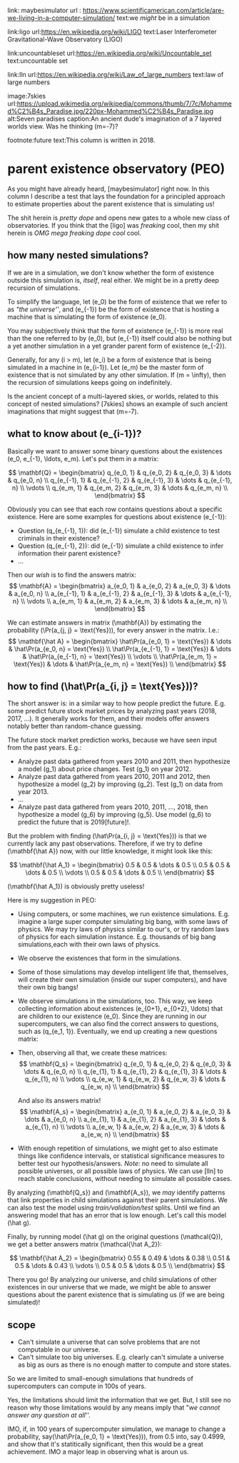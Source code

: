 link: maybesimulator
url : https://www.scientificamerican.com/article/are-we-living-in-a-computer-simulation/
text:we _might_ be in a simulation

link:ligo
url:https://en.wikipedia.org/wiki/LIGO
text:Laser Interferometer Gravitational-Wave Observatory (LIGO)

link:uncountableset
url:https://en.wikipedia.org/wiki/Uncountable_set
text:uncountable set

link:lln
url:https://en.wikipedia.org/wiki/Law_of_large_numbers
text:law of large numbers

image:7skies
url:https://upload.wikimedia.org/wikipedia/commons/thumb/7/7c/Mohammed%C2%B4s_Paradise.jpg/220px-Mohammed%C2%B4s_Paradise.jpg
alt:Seven paradises
caption:An ancient dude's imagination of a 7 layered worlds view.  Was he
thinking \(m=-7\)?

footnote:future
text:This column is written in 2018.

# parent existence observatory (PEO)

As you might have already heard, [maybesimulator] right now.  In this column I
describe a test that lays the foundation for a principled approach to estimate
properties about the parent existence that is simulating us!

The shit herein is _pretty dope_ and opens new gates to a whole new class of
observatories.  If you think that the [ligo] was _freaking_ cool, then my shit
herein is _OMG mega freaking dope cool_ cool.

## how many nested simulations?

If we are in a simulation, we don't know whether the form of existence outside
this simulation is, _itself_, real either.  We might be in a pretty deep
recursion of simulations.

To simplify the language, let \(e_0\) be the form of existence that we refer to
as _"the universe''_, and \(e_{-1}\) be the form of existence that is hosting a
machine that is simulating the form of existence \(e_0\).

You may subjectively think that the form of existence \(e_{-1}\) is more real
than the one referred to by \(e_0\), but \(e_{-1}\) itself could also be
nothing but a yet another simulation in a yet grander parent form of existence
\(e_{-2}\).

Generally, for any \(i > m\), let \(e_i\) be a form of existence that is being
simulated in a machine in \(e_{i-1}\).  Let \(e_m\) be the master form of
existence that is not simulated by any other simulation.  If \(m = \infty\),
then the recursion of simulations keeps going on indefinitely.

Is the ancient concept of a multi-layered skies, or worlds, related to this
concept of nested simulations?  [7skies] shows an example of such ancient
imaginations that might suggest that \(m=-7\).

## what to know about \(e_{i-1}\)?

Basically we want to answer some binary questions about the existences \(e_0,
e_{-1}, \ldots, e_m\).  Let's put them in a matrix:

$$
\mathbf{Q} =
\begin{bmatrix}
    q_{e_0, 1} & q_{e_0, 2} & q_{e_0, 3} & \dots & q_{e_0, n} \\
    q_{e_{-1}, 1} & q_{e_{-1}, 2} & q_{e_{-1}, 3} & \dots & q_{e_{-1}, n} \\
    \vdots \\
    q_{e_m, 1} & q_{e_m, 2} & q_{e_m, 3} & \dots & q_{e_m, n} \\
\end{bmatrix}
$$

Obviously you can see that each row contains questions about a specific
existence.  Here are some examples for questions about existence \(e_{-1}\):
  
* Question \(q_{e_{-1}, 1}\): did \(e_{-1}\) simulate a child existence to test
  criminals in their existence?
* Question \(q_{e_{-1}, 2}\): did \(e_{-1}\) simulate a child existence to infer
  information their parent existence?
* ...

Then our _wish_ is to find the answers matrix:
$$
\mathbf{A} =
\begin{bmatrix}
    a_{e_0, 1} & a_{e_0, 2} & a_{e_0, 3} & \dots & a_{e_0, n} \\
    a_{e_{-1}, 1} & a_{e_{-1}, 2} & a_{e_{-1}, 3} & \dots & a_{e_{-1}, n} \\
    \vdots \\
    a_{e_m, 1} & a_{e_m, 2} & a_{e_m, 3} & \dots & a_{e_m, n} \\
\end{bmatrix}
$$

We can estimate answers in matrix \(\mathbf{A}\) by estimating the probability
\(\Pr(a_{j, j} = \text{Yes})\), for every answer in the matrix.  I.e.:
$$
\mathbf{\hat A} =
\begin{bmatrix}
    \hat\Pr(a_{e_0, 1}    = \text{Yes}) & \dots & \hat\Pr(a_{e_0, n} = \text{Yes}) \\
    \hat\Pr(a_{e_{-1}, 1} = \text{Yes}) & \dots & \hat\Pr(a_{e_{-1}, n} = \text{Yes}) \\
    \vdots \\
    \hat\Pr(a_{e_m, 1}    = \text{Yes}) & \dots & \hat\Pr(a_{e_m, n} = \text{Yes}) \\
\end{bmatrix}
$$


## how to find \(\hat\Pr(a_{i, j} = \text{Yes})\)?

The short answer is:  in a similar way to how people predict the future.  E.g.
some predict future stock market prices by analyzing past years (2018, 2017,
...).  It generally works for them, and their models offer answers notably
better than random-chance guessing.

The future stock market prediction works, because we have seen input from the
past years.  E.g.:

+ Analyze past data gathered from years 2010 and 2011, then hypothesize a model
  \(g_1\) about price changes.  Test \(g_1\) on year 2012.  
+ Analyze past data gathered from years 2010, 2011 and 2012, then hypothesize a
  model \(g_2\) by improving  \(g_2\).  Test \(g_1\) on data from year 2013.  
+ ...
+ Analyze past data gathered from years 2010, 2011, ...,  2018, then
  hypothesize a model \(g_6\) by improving  \(g_5\).  Use model \(g_6\) to
  predict the future that is 2019[future]!.  

But the problem with finding \(\hat\Pr(a_{i, j} = \text{Yes})\) is that we
currently lack any past observations.  Therefore, if we try to define
\(\mathbf{\hat A}\) now, with our little knowledge, it might look like this:

$$
\mathbf{\hat A_1} =
\begin{bmatrix}
    0.5 & 0.5 & \dots & 0.5 \\
    0.5 & 0.5 & \dots & 0.5 \\
    \vdots \\
    0.5 & 0.5 & \dots & 0.5 \\
\end{bmatrix}
$$

\(\mathbf{\hat A_1}\) is obviously pretty useless!

Here is my suggestion in PEO:

+ Using computers, or some machines, we run existence simulations.  E.g.
  imagine a large super computer simulating big bang, with some laws of
  physics.  We may try laws of physics similar to our's, or try random laws of
  physics for each simulation instance.  E.g. thousands of big bang
  simulations,each with their own laws of physics.
+ We observe the existences that form in the simulations.
+ Some of those simulations may develop intelligent life that, themselves, will
  create their own simulation (inside our super computers), and have their own
  big bangs!
+ We observe simulations in the simulations, too.  This way, we keep collecting
  information about existences \(e_{0+1}, e_{0+2}, \ldots\) that are children
  to our existence \(e_0\).  Since they are running in our supercomputers, we
  can also find the correct answers to questions, such as \(q_{e_1, 1}\).  Eventually, we end up creating a new questions matrix:
+ Then, observing all that, we create these matrices:
    $$
    \mathbf{Q_s} =
    \begin{bmatrix}
        q_{e_0, 1} & q_{e_0, 2} & q_{e_0, 3} & \dots & q_{e_0, n} \\
        q_{e_{1}, 1} & q_{e_{1}, 2} & q_{e_{1}, 3} & \dots & q_{e_{1}, n} \\
        \vdots \\
        q_{e_w, 1} & q_{e_w, 2} & q_{e_w, 3} & \dots & q_{e_w, n} \\
    \end{bmatrix}
    $$

    And also its answers matrix!
    $$
    \mathbf{A_s} =
    \begin{bmatrix}
        a_{e_0, 1} & a_{e_0, 2} & a_{e_0, 3} & \dots & a_{e_0, n} \\
        a_{e_{1}, 1} & a_{e_{1}, 2} & a_{e_{1}, 3} & \dots & a_{e_{1}, n} \\
        \vdots \\
        a_{e_w, 1} & a_{e_w, 2} & a_{e_w, 3} & \dots & a_{e_w, n} \\
    \end{bmatrix}
    $$
+ With enough repetition of simulations, we might get to also estimate things
  like confidence intervals, or statistical significance measures to better
  test our hypothesis/answers.  _Note:_  no need to simulate all possible
  universes, or all possible laws of physics.  We can use [lln] to reach stable
  conclusions, without needing to simulate all possible cases.

By analyzing \(\mathbf{Q_s}\) and \(\mathbf{A_s}\), we _may_ identify
patterns that link properties in child simulations against their parent
simulations.  We can also test the model using _train/validation/test_ splits.
Until we find an answering model that has an error that is low enough.  Let's
call this model \(\hat g\).

Finally, by running model \(\hat g\) on the original questions \(\mathcal{Q}\),
we get a better answers matrix \(\mathcal{\hat A_2}\):

$$
\mathbf{\hat A_2} =
\begin{bmatrix}
    0.55 & 0.49 & \dots & 0.38 \\
    0.51 & 0.5 & \dots & 0.43 \\
    \vdots \\
    0.5 & 0.5 & \dots & 0.5 \\
\end{bmatrix}
$$

There you go! By analyzing our universe, and child simulations of other
existences in our universe that we made, we might be able to answer questions
about the parent existence that is simulating us (if we are being simulated)!

## scope

* Can't simulate a universe that can solve problems that are not computable in
  our universe.
* Can't simulate too big universes.  E.g. clearly can't simulate a universe as
  big as ours as there is no enough matter to compute and store states.

So we are limited to small-enough simulations that hundreds of supercomputers
can compute in 100s of years.

Yes, the limitations should limit the information that we get.  But, I still
see no reason why those limitations would by any means imply that "_we cannot
answer any question at all_''.

IMO, if, in 100 years of supercomputer simulation, we manage to change a
probability, say\(\hat\Pr(a_{e_0, 1} = \text{Yes})\), from 0.5 into, say
0.4999, and show that it's statitically significant, then this would be a great
achievement.  IMO a major leap in observing what is aroun us.
